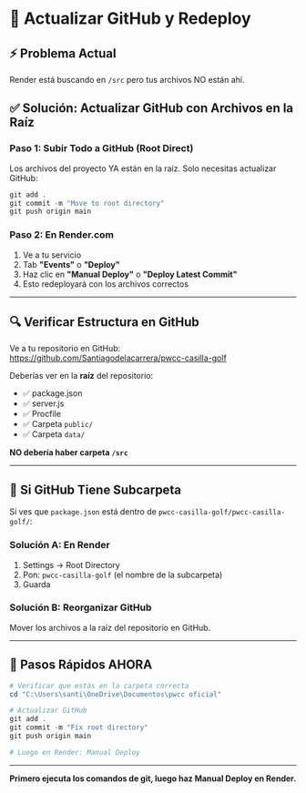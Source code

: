 # 🔄 Actualizar GitHub y Redeploy

## ⚡ Problema Actual

Render está buscando en `/src` pero tus archivos NO están ahí.

## ✅ Solución: Actualizar GitHub con Archivos en la Raíz

### Paso 1: Subir Todo a GitHub (Root Direct)

Los archivos del proyecto YA están en la raíz. Solo necesitas actualizar GitHub:

```powershell
git add .
git commit -m "Move to root directory"
git push origin main
```

### Paso 2: En Render.com

1. Ve a tu servicio
2. Tab **"Events"** o **"Deploy"**
3. Haz clic en **"Manual Deploy"** o **"Deploy Latest Commit"**
4. Esto redeployará con los archivos correctos

---

## 🔍 Verificar Estructura en GitHub

Ve a tu repositorio en GitHub:
https://github.com/Santiagodelacarrera/pwcc-casilla-golf

Deberías ver en la **raíz** del repositorio:
- ✅ package.json
- ✅ server.js
- ✅ Procfile
- ✅ Carpeta `public/`
- ✅ Carpeta `data/`

**NO debería haber carpeta `/src`**

---

## 🎯 Si GitHub Tiene Subcarpeta

Si ves que `package.json` está dentro de `pwcc-casilla-golf/pwcc-casilla-golf/`:

### Solución A: En Render
1. Settings → Root Directory
2. Pon: `pwcc-casilla-golf` (el nombre de la subcarpeta)
3. Guarda

### Solución B: Reorganizar GitHub
Mover los archivos a la raíz del repositorio en GitHub.

---

## 🚀 Pasos Rápidos AHORA

```powershell
# Verificar que estás en la carpeta correcta
cd "C:\Users\santi\OneDrive\Documentos\pwcc oficial"

# Actualizar GitHub
git add .
git commit -m "Fix root directory"
git push origin main

# Luego en Render: Manual Deploy
```

---

**Primero ejecuta los comandos de git, luego haz Manual Deploy en Render.**

